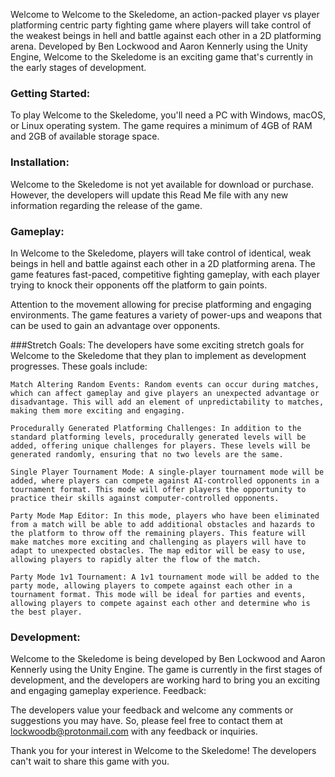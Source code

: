 Welcome to Welcome to the Skeledome, an action-packed player vs player platforming centric party fighting game where players will take control of the weakest beings in hell and battle against each other in a 2D platforming arena. Developed by Ben Lockwood and Aaron Kennerly using the Unity Engine, Welcome to the Skeledome is an exciting game that's currently in the early stages of development.


### Getting Started:
To play Welcome to the Skeledome, you'll need a PC with Windows, macOS, or Linux operating system. The game requires a minimum of 4GB of RAM and 2GB of available storage space.

### Installation:
Welcome to the Skeledome is not yet available for download or purchase. However, the developers will update this Read Me file with any new information regarding the release of the game.

### Gameplay:
In Welcome to the Skeledome, players will take control of identical, weak beings in hell and battle against each other in a 2D platforming arena. The game features fast-paced, competitive fighting gameplay, with each player trying to knock their opponents off the platform to gain points.

Attention to the movement allowing for precise platforming and engaging environments. The game features a variety of power-ups and weapons that can be used to gain an advantage over opponents.

###Stretch Goals:
The developers have some exciting stretch goals for Welcome to the Skeledome that they plan to implement as development progresses. These goals include:

    Match Altering Random Events: Random events can occur during matches, which can affect gameplay and give players an unexpected advantage or disadvantage. This will add an element of unpredictability to matches, making them more exciting and engaging.

    Procedurally Generated Platforming Challenges: In addition to the standard platforming levels, procedurally generated levels will be added, offering unique challenges for players. These levels will be generated randomly, ensuring that no two levels are the same.

    Single Player Tournament Mode: A single-player tournament mode will be added, where players can compete against AI-controlled opponents in a tournament format. This mode will offer players the opportunity to practice their skills against computer-controlled opponents.

    Party Mode Map Editor: In this mode, players who have been eliminated from a match will be able to add additional obstacles and hazards to the platform to throw off the remaining players. This feature will make matches more exciting and challenging as players will have to adapt to unexpected obstacles. The map editor will be easy to use, allowing players to rapidly alter the flow of the match. 
    
    Party Mode 1v1 Tournament: A 1v1 tournament mode will be added to the party mode, allowing players to compete against each other in a tournament format. This mode will be ideal for parties and events, allowing players to compete against each other and determine who is the best player.

### Development:
Welcome to the Skeledome is being developed by Ben Lockwood and Aaron Kennerly using the Unity Engine. The game is currently in the first stages of development, and the developers are working hard to bring you an exciting and engaging gameplay experience.
Feedback:

The developers value your feedback and welcome any comments or suggestions you may have. So, please feel free to contact them at lockwoodb@protonmail.com with any feedback or inquiries.

Thank you for your interest in Welcome to the Skeledome! The developers can't wait to share this game with you.

